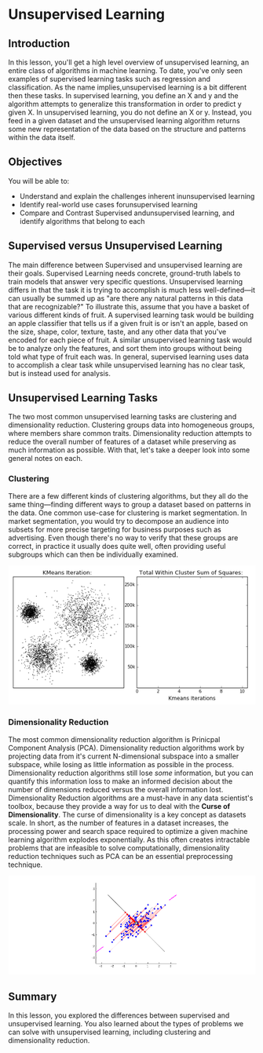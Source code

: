 
# Unsupervised Learning

## Introduction

In this lesson, you'll get a high level overview of unsupervised learning, an entire class of algorithms in machine learning. To date, you've only seen examples of supervised learning tasks such as regression and classification. As the name implies,unsupervised learning is a bit different then these tasks. In supervised learning, you define an X and y and the algorithm attempts to generalize this transformation in order to predict y given X. In unsupervised learning, you do not define an X or y. Instead, you feed in a given dataset and the unsupervised learning algorithm returns some new representation of the data based on the structure and patterns within the data itself.

## Objectives

You will be able to:

* Understand and explain the challenges inherent inunsupervised learning
* Identify real-world use cases forunsupervised learning
* Compare and Contrast Supervised andunsupervised learning, and identify algorithms that belong to each




## Supervised versus Unsupervised Learning


The main difference between Supervised and unsupervised learning are their goals. Supervised Learning needs concrete, ground-truth labels to train models that answer very specific questions. Unsupervised learning differs in that the task it is trying to accomplish is much less well-defined&mdash;it can usually be summed up as "are there any natural patterns in this data that are recognizable?"  To illustrate this, assume that you have a basket of various different kinds of fruit. A supervised learning task would be building an apple classifier that tells us if a given fruit is or isn't an apple, based on the size, shape, color, texture, taste, and any other data that you've encoded for each piece of fruit. A similar unsupervised learning task would be to analyze only the features, and sort them into groups without being told what type of fruit each was. In general, supervised learning uses data to accomplish a clear task while unsupervised learning has no clear task, but is instead used for analysis.


## Unsupervised Learning Tasks

The two most common unsupervised learning tasks are clustering and dimensionality reduction. Clustering groups data into homogeneous groups, where members share common traits. Dimensionality reduction attempts to reduce the overall number of features of a dataset while preserving as much information as possible. With that, let's take a deeper look into some general notes on each.

### Clustering

There are a few different kinds of clustering algorithms, but they all do the same thing&mdash;finding different ways to group a dataset based on patterns in the data.  One common use-case for clustering is market segmentation. In market segmentation, you would try to decompose an audience into subsets for more precise targeting for business purposes such as advertising. Even though there's no way to verify that these groups are correct, in practice it usually does quite well, often providing useful subgroups which can then be individually examined.

<img src='images/kmeans.gif'>

### Dimensionality Reduction

The most common dimensionality reduction algorithm is Prinicpal Component Analysis (PCA). Dimensionality reduction algorithms work by projecting data from it's current N-dimensional subspace into a smaller subspace, while losing as little information as possible in the process. Dimensionality reduction algorithms still lose _some_ information, but you can quantify this information loss to make an informed decision about the number of dimensions reduced versus the overall information lost. Dimensionality Reduction algorithms are a must-have in any data scientist's toolbox, because they provide a way for us to deal with the **Curse of Dimensionality**. The curse of dimensionality is a key concept as datasets scale. In short, as the number of features in a dataset increases, the processing power and search space required to optimize a given machine learning algorithm explodes exponentially. As this often creates intractable problems that are infeasible to solve computationally, dimensionality reduction techniques such as PCA can be an essential preprocessing technique.

<img src='images/pca.gif'>


## Summary

In this lesson, you explored the differences between supervised and unsupervised learning. You also learned about the types of problems we can solve with unsupervised learning, including clustering and dimensionality reduction.

